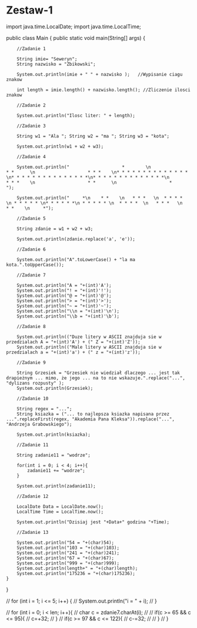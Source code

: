 # Zestaw-1

import java.time.LocalDate;
import java.time.LocalTime;

public class Main {
    public static void main(String[] args) {

        //Zadanie 1

        String imie= "Seweryn";
        String nazwisko = "Zbikowski";

        System.out.println(imie + " " + nazwisko );   //Wypisanie ciagu znakow

        int length = imie.length() + nazwisko.length(); //Zliczenie ilosci znakow

        //Zadanie 2

        System.out.println("Ilosc liter: " + length);

        //Zadanie 3

        String w1 = "Ala "; String w2 = "ma "; String w3 = "kota";

        System.out.println(w1 + w2 + w3);

        //Zadanie 4

        System.out.println("                    *        \n                    * *      \n                    * * *    \n* * * * * * * * * * * * * *  \n* * * * * * * * * * * * * * *\n* * * * * * * * * * * * * *\n                    * * *    \n                    * *      \n                    *        ");

        System.out.println("     *\n    * *    \n   * * *   \n  * * * *  \n * * * * * \n* * * * * *\n * * * * * \n  * * * *  \n   * * *   \n    * *    \n     *");

        //Zadanie 5

        String zdanie = w1 + w2 + w3;

        System.out.println(zdanie.replace('a', 'e'));

        //Zadanie 6

        System.out.println("A".toLowerCase() + "la ma kota.".toUpperCase());

        //Zadanie 7

        System.out.println("A = "+(int)'A');
        System.out.println("! = "+(int)'!');
        System.out.println("@ = "+(int)'@');
        System.out.println("> = "+(int)'>');
        System.out.println("~ = "+(int)'~');
        System.out.println("\\n = "+(int)'\n');
        System.out.println("\\b = "+(int)'\b');

        //Zadanie 8

        System.out.println(("Duze litery w ASCII znajduja sie w przedzialach A = "+(int)'A') + (" Z = "+(int)'Z'));
        System.out.println(("Male litery w ASCII znajduja sie w przedzialach a = "+(int)'a') + (" z = "+(int)'z'));

        //Zadanie 9

        String Grzesiek = "Grzesiek nie wiedział dlaczego ... jest tak drapieżnym ... mimo, że jego ... na to nie wskazuje.".replace("...", "dylizans rozpusty" );
        System.out.println(Grzesiek);

        //Zadanie 10

        String regex = "...";
        String ksiazka = ("... to najlepsza ksiazka napisana przez ...".replaceFirst(regex, "Akademia Pana Kleksa")).replace("...", "Andrzeja Grabowskiego");

        System.out.println(ksiazka);

        //Zadanie 11

        String zadanie11 = "wodrze";

        for(int i = 0; i < 4; i++){
            zadanie11 += "wodrze";
        }

        System.out.println(zadanie11);

        //Zadanie 12

        LocalDate Data = LocalDate.now();
        LocalTime Time = LocalTime.now();

        System.out.println("Dzisiaj jest "+Data+" godzina "+Time);

        //Zadanie 13

        System.out.println("54 = "+(char)54);
        System.out.println("103 = "+(char)103);
        System.out.println("241 = "+(char)241);
        System.out.println("67 = "+(char)67);
        System.out.println("999 = "+(char)999);
        System.out.println(length+" = "+(char)length);
        System.out.println("175236 = "+(char)175236);
    }
}

// for (int i = 1; i <= 5; i++) {
//            System.out.println("i = " + i);
//        }

//        for (int i = 0; i < len; i++){
//            char c = zdanie7.charAt(i);
//
//            if(c >= 65 && c <= 95){
//                c=+32;
//            }
//            if(c >= 97 && c <= 122){
//                c-=32;
//
//            }
//        }
